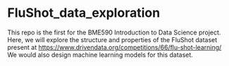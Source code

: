 # FluShot_data_exploration
This repo is the first for the BME590 Introduction to Data Science project. Here, we will explore the structure and properties of the FluShot dataset present at https://www.drivendata.org/competitions/66/flu-shot-learning/
We would also design machine learning models for this dataset.

